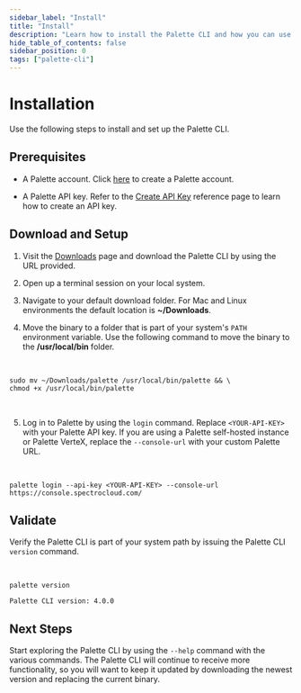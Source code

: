 ```yaml
---
sidebar_label: "Install"
title: "Install"
description: "Learn how to install the Palette CLI and how you can use the CLI with Palette Dev Engine."
hide_table_of_contents: false
sidebar_position: 0
tags: ["palette-cli"]
---
```






# Installation

Use the following steps to install and set up the Palette CLI.


## Prerequisites

- A Palette account. Click [here](https://console.spectrocloud.com/) to create a Palette account.


- A Palette API key. Refer to the [Create API Key](../user-management/authentication/api-key/create-api-key.md) reference page to learn how to create an API key.



## Download and Setup

1. Visit the [Downloads](../spectro-downloads.md#palette-cli) page and download the Palette CLI by using the URL provided.


2. Open up a terminal session on your local system.


3. Navigate to your default download folder. For Mac and Linux environments the default location is **~/Downloads**.


4. Move the binary to a folder that is part of your system's `PATH` environment variable. Use the following command to move the binary to the **/usr/local/bin** folder.

  <br />

  ```shell
  sudo mv ~/Downloads/palette /usr/local/bin/palette && \
  chmod +x /usr/local/bin/palette
  ``` 

<br />
   

5. Log in to Palette by using the `login` command. Replace `<YOUR-API-KEY>` with your Palette API key. If you are using a Palette self-hosted instance or Palette VerteX, replace the `--console-url` with your custom Palette URL.

  <br />

  ```shell
  palette login --api-key <YOUR-API-KEY> --console-url https://console.spectrocloud.com/
  ```

## Validate

Verify the Palette CLI is part of your system path by issuing the Palette CLI `version` command.

  <br />

  ```shell
  palette version
  ```


  ```shell hideClipboard
  Palette CLI version: 4.0.0
  ```


  ## Next Steps

Start exploring the Palette CLI by using the `--help` command with the various commands. The Palette CLI will continue to receive more functionality, so you will want to keep it updated by downloading the newest version and replacing the current binary.